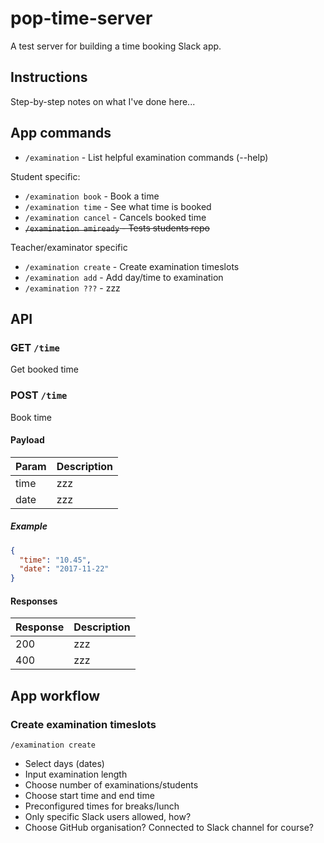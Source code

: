 # pop-time-server

A test server for building a time booking Slack app.

## Instructions

Step-by-step notes on what I've done here...

## App commands

* `/examination` - List helpful examination commands (--help)

Student specific:

* `/examination book` - Book a time
* `/examination time` - See what time is booked
* `/examination cancel` - Cancels booked time
* ~~`/examination amiready` - Tests students repo~~

Teacher/examinator specific

* `/examination create` - Create examination timeslots
* `/examination add` - Add day/time to examination
* `/examination ???` - zzz

## API

### GET `/time`

Get booked time

### POST `/time`

Book time

#### Payload

Param | Description
---|---
time | zzz
date | zzz

##### Example

```json
{
  "time": "10.45",
  "date": "2017-11-22"
}
```

#### Responses

Response | Description
---|---
200 | zzz
400 | zzz

## App workflow

### Create examination timeslots

`/examination create`

* Select days (dates)
* Input examination length
* Choose number of examinations/students
* Choose start time and end time
* Preconfigured times for breaks/lunch
* Only specific Slack users allowed, how?
* Choose GitHub organisation? Connected to Slack channel for course?
